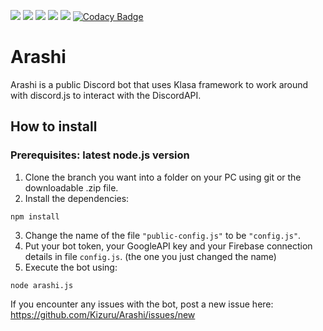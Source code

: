 <a href="https://nodejs.org/"><image src="https://img.shields.io/badge/node--js-v11.3.0-brightgreen.svg?logo=node.js&longCache=true&style=flat-square"></a> <a href="http://npmjs.com/"><image src="https://img.shields.io/badge/npm-6.2.0-orange.svg?logo=npm&longCache=true&style=flat-square"></a> <a href="https://www.npmjs.com/package/discord.js"><image src="https://img.shields.io/badge/discord.js-v12.0.0--dev-blue.svg?logo=npm&longCache=true&style=flat-square"></a> <a href="https://www.npmjs.com/package/klasa"><image src="https://img.shields.io/badge/klasa-v0.5.0--dev-blue.svg?logo=npm&longCache=true&style=flat-square"></a> <a href="https://discord.gg/kaZ2jf8"><image src="https://img.shields.io/discord/517738561420787722.svg?logo=discord&longCache=true&style=flat-square&colorB=7289DA"></a>
[![Codacy Badge](https://api.codacy.com/project/badge/Grade/23e1f53b27184c46805f33988216a49e)](https://app.codacy.com/app/Kizuru/Arashi?utm_source=github.com&utm_medium=referral&utm_content=Kizuru/Arashi&utm_campaign=Badge_Grade_Settings)

# Arashi

Arashi is a public Discord bot that uses Klasa framework to work around with discord.js to interact with the DiscordAPI.

## How to install

### Prerequisites: latest node.js version

1.  Clone the branch you want into a folder on your PC using git or the downloadable .zip file.
2.  Install the dependencies:
```node
npm install
```
3.  Change the name of the file `"public-config.js"` to be `"config.js"`.
4.  Put your bot token, your GoogleAPI key and your Firebase connection details in file `config.js`. (the one you just changed the name)
5.  Execute the bot using: 
```node
node arashi.js
```

If you encounter any issues with the bot, post a new issue here:
<https://github.com/Kizuru/Arashi/issues/new>
